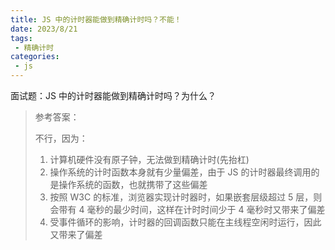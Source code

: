 ```yaml
---
title: JS 中的计时器能做到精确计时吗？不能！
date: 2023/8/21
tags:
 - 精确计时
categories:
 - js
---
```


面试题：JS 中的计时器能做到精确计时吗？为什么？

>参考答案：
>
>不行，因为：
>
>1. 计算机硬件没有原子钟，无法做到精确计时(先抬杠)
>2. 操作系统的计时函数本身就有少量偏差，由于 JS 的计时器最终调用的是操作系统的函数，也就携带了这些偏差
>3. 按照 W3C 的标准，浏览器实现计时器时，如果嵌套层级超过 5 层，则会带有 4 毫秒的最少时间，这样在计时时间少于 4 毫秒时又带来了偏差
>4. 受事件循环的影响，计时器的回调函数只能在主线程空闲时运行，因此又带来了偏差